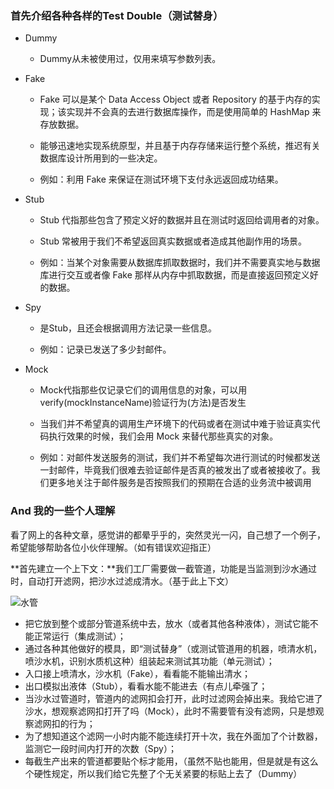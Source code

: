 ### 首先介绍各种各样的Test Double（测试替身）

- Dummy

  - Dummy从未被使用过，仅用来填写参数列表。

- Fake

  - Fake 可以是某个 Data Access Object 或者 Repository 的基于内存的实现；该实现并不会真的去进行数据库操作，而是使用简单的 HashMap 来存放数据。

  - 能够迅速地实现系统原型，并且基于内存存储来运行整个系统，推迟有关数据库设计所用到的一些决定。

  - 例如：利用 Fake 来保证在测试环境下支付永远返回成功结果。

- Stub

  - Stub 代指那些包含了预定义好的数据并且在测试时返回给调用者的对象。

  - Stub 常被用于我们不希望返回真实数据或者造成其他副作用的场景。

  - 例如：当某个对象需要从数据库抓取数据时，我们并不需要真实地与数据库进行交互或者像 Fake 那样从内存中抓取数据，而是直接返回预定义好的数据。

- Spy

  - 是Stub，且还会根据调用方法记录一些信息。

  - 例如：记录已发送了多少封邮件。

- Mock

  - Mock代指那些仅记录它们的调用信息的对象，可以用verify(mockInstanceName)验证行为(方法)是否发生

  - 当我们并不希望真的调用生产环境下的代码或者在测试中难于验证真实代码执行效果的时候，我们会用 Mock 来替代那些真实的对象。

  - 例如：对邮件发送服务的测试，我们并不希望每次进行测试的时候都发送一封邮件，毕竟我们很难去验证邮件是否真的被发出了或者被接收了。我们更多地关注于邮件服务是否按照我们的预期在合适的业务流中被调用

### And 我的一些个人理解

看了网上的各种文章，感觉讲的都晕乎乎的，突然灵光一闪，自己想了一个例子，希望能够帮助各位小伙伴理解。（如有错误欢迎指正）

**首先建立一个上下文：**我们工厂需要做一截管道，功能是当监测到沙水通过时，自动打开滤网，把沙水过滤成清水。（基于此上下文）

![水管](D:\Notes\NOTES\TDD\images\水管.jpg)

- 把它放到整个或部分管道系统中去，放水（或者其他各种液体），测试它能不能正常运行（集成测试）；
- 通过各种其他做好的模具，即“测试替身”（或测试管道用的机器，喷清水机，喷沙水机，识别水质机这种）组装起来测试其功能（单元测试）；
- 入口接上喷清水，沙水机（Fake），看看能不能输出清水；
- 出口模拟出液体（Stub），看看水能不能进去（有点儿牵强了；
- 当沙水过管道时，管道内的滤网扣会打开，此时过滤网会掉出来。我给它进了沙水，想观察滤网扣打开了吗（Mock），此时不需要管有没有滤网，只是想观察滤网扣的行为；
- 为了想知道这个滤网一小时内能不能连续打开十次，我在外面加了个计数器，监测它一段时间内打开的次数（Spy）；
- 每截生产出来的管道都要贴个标才能用，（虽然不贴也能用，但是就是有这么个硬性规定，所以我们给它先整了个无关紧要的标贴上去了（Dummy）

